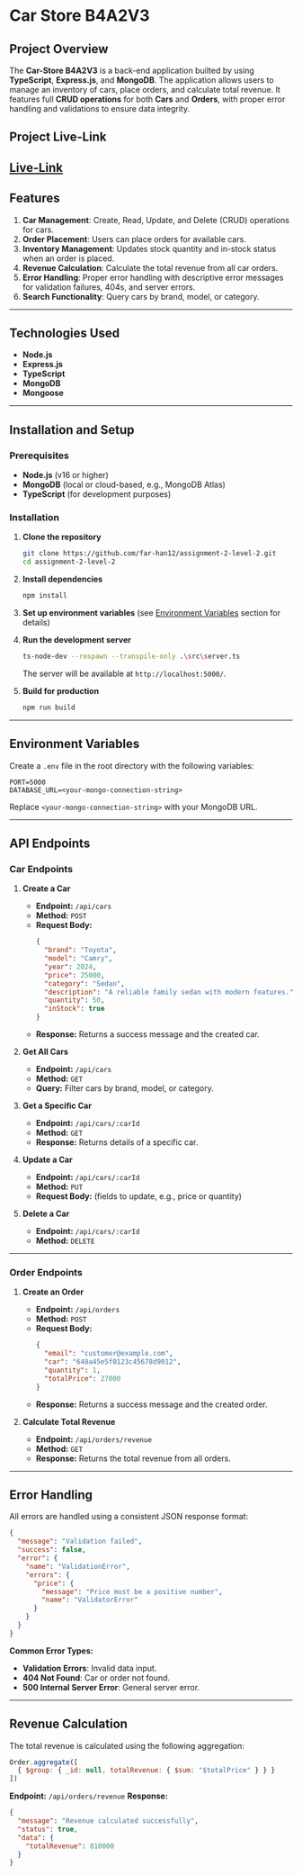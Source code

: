 # Car Store B4A2V3

## **Project Overview**
The **Car-Store B4A2V3** is a  back-end application builted by using **TypeScript**, **Express.js**, and **MongoDB**. The application allows users to manage an inventory of cars, place orders, and calculate total revenue. It features full **CRUD operations** for both **Cars** and **Orders**, with proper error handling and validations to ensure data integrity.


## **Project Live-Link**

[Live-Link](https://assignment-2-iota-snowy.vercel.app/)
--

## **Features**
1. **Car Management**: Create, Read, Update, and Delete (CRUD) operations for cars.
2. **Order Placement**: Users can place orders for available cars.
3. **Inventory Management**: Updates stock quantity and in-stock status when an order is placed.
4. **Revenue Calculation**: Calculate the total revenue from all car orders.
5. **Error Handling**: Proper error handling with descriptive error messages for validation failures, 404s, and server errors.
6. **Search Functionality**: Query cars by brand, model, or category.

---

## **Technologies Used**
- **Node.js**
- **Express.js**
- **TypeScript**
- **MongoDB**
- **Mongoose**

---

## **Installation and Setup**

### **Prerequisites**
- **Node.js** (v16 or higher)
- **MongoDB** (local or cloud-based, e.g., MongoDB Atlas)
- **TypeScript** (for development purposes)

### **Installation**

1. **Clone the repository**
   ```bash
   git clone https://github.com/far-han12/assignment-2-level-2.git
   cd assignment-2-level-2
   ```

2. **Install dependencies**
   ```bash
   npm install
   ```

3. **Set up environment variables** (see [Environment Variables](#environment-variables) section for details)

4. **Run the development server**
   ```bash
   ts-node-dev --respawn --transpile-only .\src\server.ts
   ```
   The server will be available at `http://localhost:5000/`.

5. **Build for production**
   ```bash
   npm run build
   ```
   
---

## **Environment Variables**
Create a `.env` file in the root directory with the following variables:

```
PORT=5000
DATABASE_URL=<your-mongo-connection-string>
```

Replace `<your-mongo-connection-string>` with your MongoDB URL.

---

## **API Endpoints**

### **Car Endpoints**

1. **Create a Car**
   - **Endpoint:** `/api/cars`
   - **Method:** `POST`
   - **Request Body:**
     ```json
     {
       "brand": "Toyota",
       "model": "Camry",
       "year": 2024,
       "price": 25000,
       "category": "Sedan",
       "description": "A reliable family sedan with modern features.",
       "quantity": 50,
       "inStock": true
     }
     ```
   - **Response:** Returns a success message and the created car.

2. **Get All Cars**
   - **Endpoint:** `/api/cars`
   - **Method:** `GET`
   - **Query:** Filter cars by brand, model, or category.

3. **Get a Specific Car**
   - **Endpoint:** `/api/cars/:carId`
   - **Method:** `GET`
   - **Response:** Returns details of a specific car.

4. **Update a Car**
   - **Endpoint:** `/api/cars/:carId`
   - **Method:** `PUT`
   - **Request Body:** (fields to update, e.g., price or quantity)

5. **Delete a Car**
   - **Endpoint:** `/api/cars/:carId`
   - **Method:** `DELETE`

---

### **Order Endpoints**

1. **Create an Order**
   - **Endpoint:** `/api/orders`
   - **Method:** `POST`
   - **Request Body:**
     ```json
     {
       "email": "customer@example.com",
       "car": "648a45e5f0123c45678d9012",
       "quantity": 1,
       "totalPrice": 27000
     }
     ```
   - **Response:** Returns a success message and the created order.

2. **Calculate Total Revenue**
   - **Endpoint:** `/api/orders/revenue`
   - **Method:** `GET`
   - **Response:** Returns the total revenue from all orders.

---

## **Error Handling**
All errors are handled using a consistent JSON response format:
```json
{
  "message": "Validation failed",
  "success": false,
  "error": {
    "name": "ValidationError",
    "errors": {
      "price": {
        "message": "Price must be a positive number",
        "name": "ValidatorError"
      }
    }
  }
}
```

**Common Error Types:**
- **Validation Errors**: Invalid data input.
- **404 Not Found**: Car or order not found.
- **500 Internal Server Error**: General server error.

---

## **Revenue Calculation**
The total revenue is calculated using the following aggregation:
```javascript
Order.aggregate([
  { $group: { _id: null, totalRevenue: { $sum: "$totalPrice" } } }
])
```
**Endpoint:** `/api/orders/revenue`
**Response:**
```json
{
  "message": "Revenue calculated successfully",
  "status": true,
  "data": {
    "totalRevenue": 810000
  }
}
```


